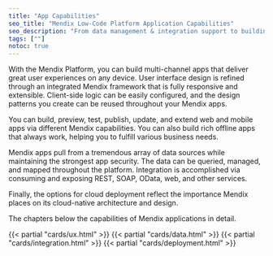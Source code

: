 ```yaml
---
title: "App Capabilities"
seo_title: "Mendix Low-Code Platform Application Capabilities"
seo_description: "From data management & integration support to building beautiful multi-channel apps with elegant UX design, the Mendix Platform presents many powerful capabilities."
tags: [""]
notoc: true
---
```


With the Mendix Platform, you can build multi-channel apps that deliver great user experiences on any device. User interface design is refined through an integrated Mendix framework that is fully responsive and extensible. Client-side logic can be easily configured, and the design patterns you create can be reused throughout your Mendix apps.

You can build, preview, test, publish, update, and extend web and mobile apps via different Mendix capabilities. You can also build rich offline apps that always work, helping you to fulfill various business needs.

Mendix apps pull from a tremendous array of data sources while maintaining the strongest app security. The data can be queried, managed, and mapped throughout the platform. Integration is accomplished via consuming and exposing REST, SOAP, OData, web, and other services.

Finally, the options for cloud deployment reflect the importance Mendix places on its cloud-native architecture and design.

The chapters below the capabilities of Mendix applications in detail.

{{< partial "cards/ux.html" >}}
{{< partial "cards/data.html" >}}
{{< partial "cards/integration.html" >}}
{{< partial "cards/deployment.html" >}}
